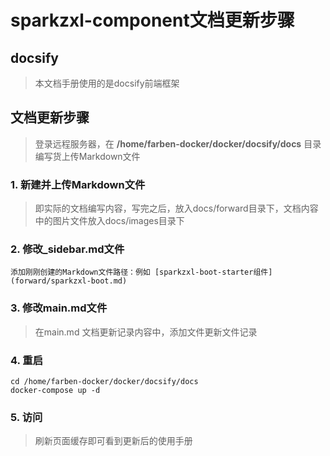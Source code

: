 # sparkzxl-component文档更新步骤

## docsify

> 本文档手册使用的是docsify前端框架

## 文档更新步骤

> 登录远程服务器，在 **/home/farben-docker/docker/docsify/docs** 目录编写货上传Markdown文件

### 1. 新建并上传Markdown文件

> 即实际的文档编写内容，写完之后，放入docs/forward目录下，文档内容中的图片文件放入docs/images目录下

### 2. 修改_sidebar.md文件

```text
添加刚刚创建的Markdown文件路径：例如 [sparkzxl-boot-starter组件](forward/sparkzxl-boot.md)
```

### 3. 修改main.md文件

> 在main.md 文档更新记录内容中，添加文件更新文件记录

### 4. 重启

```shell
cd /home/farben-docker/docker/docsify/docs
docker-compose up -d
```

### 5. 访问

> 刷新页面缓存即可看到更新后的使用手册
